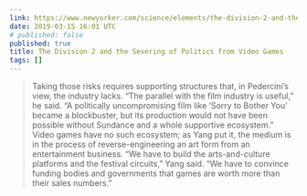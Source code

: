 ```yaml
---
link: https://www.newyorker.com/science/elements/the-division-2-and-the-severing-of-politics-from-video-games
date: 2019-03-15 16:01 UTC
# published: false
published: true
title: The Division 2 and the Severing of Politics from Video Games
tags: []
---
```


> Taking those risks requires supporting structures that, in Pedercini’s view, the industry lacks. “The parallel with the film industry is useful,” he said. “A politically uncompromising film like ‘Sorry to Bother You’ became a blockbuster, but its production would not have been possible without Sundance and a whole supportive ecosystem.” Video games have no such ecosystem; as Yang put it, the medium is in the process of reverse-engineering an art form from an entertainment business. “We have to build the arts-and-culture platforms and the festival circuits,” Yang said. “We have to convince funding bodies and governments that games are worth more than their sales numbers.”

